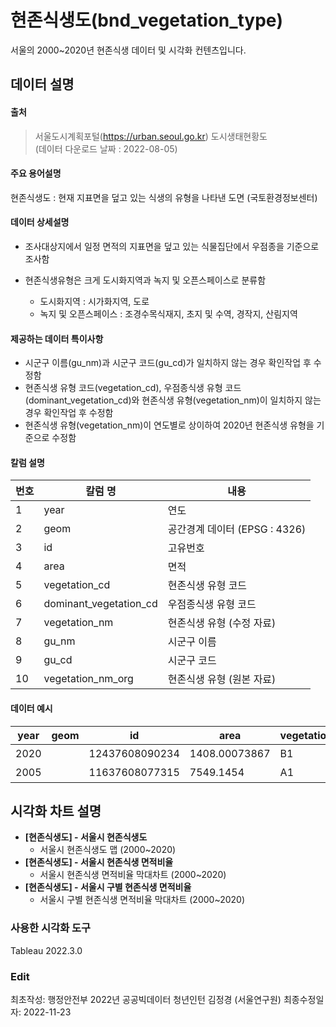 # **현존식생도(bnd_vegetation_type)**

서울의 2000~2020년 현존식생 데이터 및 시각화 컨텐츠입니다.

## **데이터 설명**

#### **출처**

> 서울도시계획포털(https://urban.seoul.go.kr) 도시생태현황도  
> (데이터 다운로드 날짜 : 2022-08-05)

#### 주요 용어설명

현존식생도 : 현재 지표면을 덮고 있는 식생의 유형을 나타낸 도면 (국토환경정보센터)

#### 데이터 상세설명

- 조사대상지에서 일정 면적의 지표면을 덮고 있는 식물집단에서 우점종을 기준으로 조사함


- 현존식생유형은 크게 도시화지역과 녹지 및 오픈스페이스로 분류함
  * 도시화지역 : 시가화지역, 도로
  * 녹지 및 오픈스페이스 : 조경수목식재지, 초지 및 수역, 경작지, 산림지역


#### 제공하는 데이터 특이사항

- 시군구 이름(gu_nm)과 시군구 코드(gu_cd)가 일치하지 않는 경우 확인작업 후 수정함
- 현존식생 유형 코드(vegetation_cd), 우점종식생 유형 코드(dominant_vegetation_cd)와 현존식생 유형(vegetation_nm)이 일치하지 않는 경우 확인작업 후 수정함
- 현존식생 유형(vegetation_nm)이 연도별로 상이하여 2020년 현존식생 유형을 기준으로 수정함

#### 칼럼 설명

| 번호   | 칼럼 명                   | 내용                     |
| ---- | ---------------------- | ---------------------- |
| 1    | year                   | 연도                     |
| 2    | geom                   | 공간경계 데이터 (EPSG : 4326) |
| 3    | id                     | 고유번호                   |
| 4    | area                   | 면적                     |
| 5    | vegetation_cd          | 현존식생 유형 코드             |
| 6    | dominant_vegetation_cd | 우점종식생 유형 코드            |
| 7    | vegetation_nm          | 현존식생 유형 (수정 자료)        |
| 8    | gu_nm                  | 시군구 이름                 |
| 9    | gu_cd                  | 시군구 코드                 |
| 10   | vegetation_nm_org      | 현존식생 유형 (원본 자료)        |

#### 데이터 예시

| year | geom | id             | area          | vegetation_cd | dominant_vegetation_cd | vegetation_nm | gu_nm | gu_cd | vegetation_nm_org |
| ---- | ---- | -------------- | ------------- | ------------- | ---------------------- | ------------- | ----- | ----- | ----------------- |
| 2020 |      | 12437608090234 | 1408.00073867 | B1            | B                      | 조경수목식재지       | 용산구   | 11030 | 조경수목식재지           |
| 2005 |      | 11637608077315 | 7549.1454     | A1            | A1                     | 시가화지역         | 마포구   | 11140 | 시가화지역             |

## 시각화 차트 설명

- **[현존식생도] - 서울시 현존식생도**
  - 서울시 현존식생도 맵 (2000~2020)
- **[현존식생도] - 서울시 현존식생 면적비율**
  - 서울시 현존식생 면적비율 막대차트 (2000~2020)
- **[현존식생도] - 서울시 구별 현존식생 면적비율**
  - 서울시 구별 현존식생 면적비율 막대차트 (2000~2020)

### 사용한 시각화 도구

Tableau 2022.3.0

### Edit

최초작성: 행정안전부 2022년 공공빅데이터 청년인턴 김정경 (서울연구원)
최종수정일자: 2022-11-23